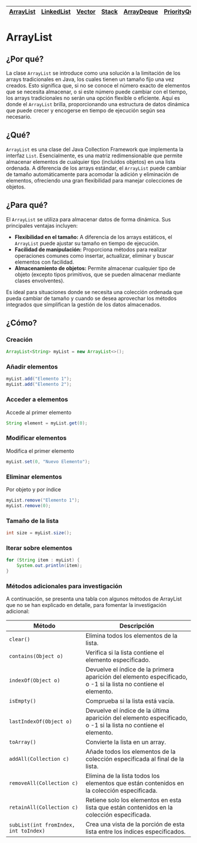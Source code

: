 <div align=right>

|[ArrayList](arraylist.md)|[LinkedList](linkedlist.md)|[Vector](vector.md)|[Stack](stack.md)|[ArrayDeque](arraydeque.md)|[PriorityQueue](priorityqueue.md)|[EnumSet](enumset.md)|
|-|-|-|-|-|-|-|

</div>

# ArrayList

## ¿Por qué?

La clase `ArrayList` se introduce como una solución a la limitación de los arrays tradicionales en Java, los cuales tienen un tamaño fijo una vez creados. Esto significa que, si no se conoce el número exacto de elementos que se necesita almacenar, o si este número puede cambiar con el tiempo, los arrays tradicionales no serán una opción flexible o eficiente. Aquí es donde el `ArrayList` brilla, proporcionando una estructura de datos dinámica que puede crecer y encogerse en tiempo de ejecución según sea necesario.

## ¿Qué?

`ArrayList` es una clase del Java Collection Framework que implementa la interfaz `List`. Esencialmente, es una matriz redimensionable que permite almacenar elementos de cualquier tipo (incluidos objetos) en una lista ordenada. A diferencia de los arrays estándar, el `ArrayList` puede cambiar de tamaño automáticamente para acomodar la adición y eliminación de elementos, ofreciendo una gran flexibilidad para manejar colecciones de objetos.

## ¿Para qué?

El `ArrayList` se utiliza para almacenar datos de forma dinámica. Sus principales ventajas incluyen:

- **Flexibilidad en el tamaño:** A diferencia de los arrays estáticos, el `ArrayList` puede ajustar su tamaño en tiempo de ejecución.
- **Facilidad de manipulación:** Proporciona métodos para realizar operaciones comunes como insertar, actualizar, eliminar y buscar elementos con facilidad.
- **Almacenamiento de objetos:** Permite almacenar cualquier tipo de objeto (excepto tipos primitivos, que se pueden almacenar mediante clases envolventes).

Es ideal para situaciones donde se necesita una colección ordenada que pueda cambiar de tamaño y cuando se desea aprovechar los métodos integrados que simplifican la gestión de los datos almacenados.

## ¿Cómo?

### Creación

```java
ArrayList<String> myList = new ArrayList<>();
```

### Añadir elementos

```java
myList.add("Elemento 1");
myList.add("Elemento 2");
```

### Acceder a elementos

Accede al primer elemento

```java
String element = myList.get(0);
```

### Modificar elementos

Modifica el primer elemento

```java
myList.set(0, "Nuevo Elemento");
```

### Eliminar elementos

Por objeto y por índice

```java
myList.remove("Elemento 1"); 
myList.remove(0);
```

### Tamaño de la lista

```java
int size = myList.size();
```

### Iterar sobre elementos

```java
for (String item : myList) {
    System.out.println(item);
}
```

### Métodos adicionales para investigación

A continuación, se presenta una tabla con algunos métodos de ArrayList que no se han explicado en detalle, para fomentar la investigación adicional:

|Método|Descripción|
|-|-|
|`clear()`|Elimina todos los elementos de la lista.
|`contains(Object o)`|Verifica si la lista contiene el elemento especificado.
|`indexOf(Object o)`|Devuelve el índice de la primera aparición del elemento especificado, o -1 si la lista no contiene el elemento.
|`isEmpty()`|Comprueba si la lista está vacía.
|`lastIndexOf(Object o)`|Devuelve el índice de la última aparición del elemento especificado, o -1 si la lista no contiene el elemento.
|`toArray()`|Convierte la lista en un array.
|`addAll(Collection c)`|Añade todos los elementos de la colección especificada al final de la lista.
|`removeAll(Collection c)`|Elimina de la lista todos los elementos que están contenidos en la colección especificada.
|`retainAll(Collection c)`|Retiene solo los elementos en esta lista que están contenidos en la colección especificada.
|`subList(int fromIndex, int toIndex)`|Crea una vista de la porción de esta lista entre los índices especificados.
